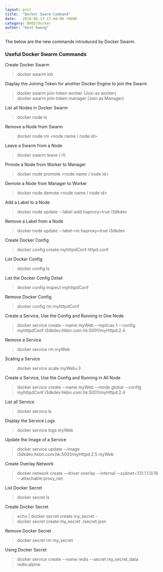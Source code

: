 ```yaml
---
layout: post
title:  "Docker Swarm Command"
date:   2018-08-13 17:40:00 +0800
category: DKOS/Docker
author: "Kent Kwong"
---
```

The below are the new commands introduced by Docker Swarm.

### Useful Docker Swarm Commands
Create Docker Swarm
> docker swarm init

Diaplay the Joining Token for another Docker Engine to join the Swarm
> docker swarm join-token worker (Join as worker)  
> docker swarm join-token manager (Join as Manager)

List all Nodes in Docker Swarm
> docker node ls

Remove a Node from Swarm
> docker node rm <node name / node id>

Leave a Swarm from a Node
> docker swarm leave (-f)

Prmote a Node from Worker to Manager
> docker node promote <node name / node id>

Demote a Node from Manager to Worker
> docker node demote <node name / node id>

Add a Label to a Node
> docker node update --label-add haproxy=true i3dkdev

Remove a Label from a Node
> docker node update --label-rm haproxy=true i3dkdev

Create Docker Config
> docker config create myhttpdConf httpd.conf

List Docker Config
> docker config ls

List the Docker Config Detail
> docker config inspect myhttpdConf

Remove Docker Config
> docker config rm myhttpdConf

Create a Service, Use the Config and Running in One Node
> docker service create --name myWeb --replicas 1 --config myhttpdConf i3dkdev.hkbn.com.hk:5001/myHttpd:2.4

Remove a Service
> docker service rm myWeb

Scaling a Service
> docker service scale myWeb=3

Create a Service, Use the Config and Running in All Node
> docker service create --name myWeb --mode global --config myhttpdConf i3dkdev.hkbn.com.hk:5001/myHttpd:2.4


List all Service
> docker service ls

Display the Service Logs
> docker service logs myWeb

Update the Image of a Service
> docker service update --image i3dkdev.hkbn.com.hk:5001/myHttpd:2.5 myWeb 

Create Overlay Network
> docker network create --driver overlay --internal --subnet=131.1.1.0/16 --attachable proxy_net

List Docker Secret
> docker secret ls

Create Docker Secret
> echo <secret> | docker secret create my_secret -   <br> 
> docker secret create my_secret ./secret.json  

Remove Docker Secret
> docker secret rm my_secret

Using Docker Secret
> docker service  create --name redis --secret my_secret_data redis:alpine  
